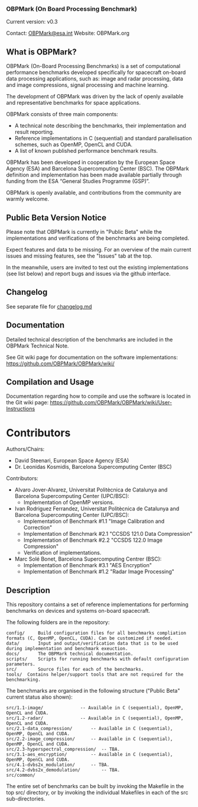 ### OBPMark (On Board Processing Benchmark)
Current version: v0.3

Contact: OBPMark@esa.int
Website: OBPMark.org

## What is OBPMark?
OBPMark (On-Board Processing Benchmarks) is a set of computational performance benchmarks developed specifically for spacecraft on-board data processing applications, such as: image and radar processing, data and image compressions, signal processing and machine learning.

The development of OBPMark was driven by the lack of openly available and representative benchmarks for space applications.

OBPMark consists of three main components:

- A technical note describing the benchmarks, their implementation and result reporting.
- Reference implementations in C (sequential) and standard parallelisation schemes, such as OpenMP, OpenCL and CUDA.
- A list of known published performance benchmark results.

OBPMark has been developed in cooperation by the European Space Agency (ESA) and Barcelona Supercomputing Center (BSC).
The OBPMark definition and implementation has been made available partially through funding from the ESA “General Studies Programme (GSP)”.

OBPMark is openly available, and contributions from the community are warmly welcome.

## Public Beta Version Notice
Please note that OBPMark is currently in "Public Beta" while the implementations and verifications of the benchmarks are being completed.

Expect features and data to be missing. For an overview of the main current issues and missing features, see the "Issues" tab at the top. 

In the meanwhile, users are invited to test out the existing implementations (see list below) and report bugs and issues via the github interface.

## Changelog
See separate file for [changelog.md](changelog.md)

## Documentation
Detailed technical description of the benchmarks are included in the OBPMark Technical Note. 

See Git wiki page for documentation on the software implementations: https://github.com/OBPMark/OBPMark/wiki/
 
## Compilation and Usage

Documentation regarding how to compile and use the software is located in the Git wiki page: https://github.com/OBPMark/OBPMark/wiki/User-Instructions

# Contributors 
Authors/Chairs:  
- David Steenari, European Space Agency (ESA)  
- Dr. Leonidas Kosmidis, Barcelona Supercomputing Center (BSC)  
  
Contributors:  
- Alvaro Jover-Alvarez, Universitat Politècnica de Catalunya and Barcelona Supercomputing Center (UPC/BSC):
	- Implementation of OpenMP versions. 
- Ivan Rodriguez Ferrandez, Universitat Politècnica de Catalunya and Barcelona Supercomputing Center (UPC/BSC):
	- Implementation of Benchmark #1.1 "Image Calibration and Correction"
	- Implementation of Benchmark #2.1 "CCSDS 121.0 Data Compression"
	- Implementation of Benchmark #2.2 "CCSDS 122.0 Image Compression"
	- Verification of implementations.  
- Marc Solé Bonet, Barcelona Supercomputing Centrer (BSC):
	- Implementation of Benchmark #3.1 "AES Encryption"
	- Implementation of Benchmark #1.2 "Radar Image Processing"

## Description
This repository contains a set of reference implementations for performing benchmarks on devices and systems on-board spacecraft. 

The following folders are in the repository: 

	config/ 	Build configuration files for all benchmarks compliation formats (C, OpenMP, OpenCL, CUDA). Can be customized if needed.
	data/		Input and output/verification data that is to be used during implementation and benchmark exeuction.
	docs/		The OBPMark technical documentation.
	scripts/	Scripts for running benchmarks with default configuration parameters.
	src/		Source files for each of the benchmarks. 
	tools/	Contains helper/support tools that are not required for the benchmarking. 

The benchmarks are organised in the following structure ("Public Beta" current status also shown): 

	src/1.1-image/				-- Available in C (sequential), OpenMP, OpenCL and CUDA.
	src/1.2-radar/				-- Available in C (sequential), OpenMP, OpenCL and CUDA.
	src/2.1-data_compression/		-- Available in C (sequential), OpenMP, OpenCL and CUDA.
	src/2.2-image_compression/		-- Available in C (sequential), OpenMP, OpenCL and CUDA.
	src/2.3-hyperspectral_compression/	-- TBA.
	src/3.1-aes_encryption/			-- Available in C (sequential), OpenMP, OpenCL and CUDA.
	src/4.1-dvbs2x_modulation/		-- TBA.
	src/4.2-dvbs2x_demodulation/		-- TBA.
	src/common/

The entire set of benchmarks can be built by invoking the Makefile in the top src/ directory, or by invoking the individual Makefiles in each of the src sub-directories. 

